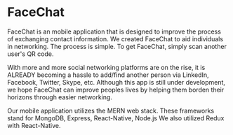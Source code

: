 # FaceChat

FaceChat is an mobile application that is designed to improve the process of exchanging contact information. We created FaceChat to aid individuals in networking. The process is simple. To get FaceChat, simply scan another user's QR code.

With more and more social networking platforms are on the rise, it is ALREADY becoming a hassle to add/find another person via LinkedIn, Facebook, Twitter, Skype, etc. Although this app is still under development, we hope FaceChat can improve peoples lives by helping them borden their horizons through easier networking.

Our mobile application utilizes the MERN web stack. These frameworks stand for MongoDB, Express, React-Native, Node.js We also utilized Redux with React-Native.
